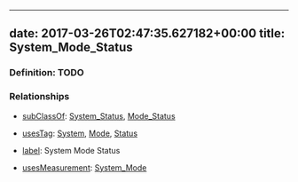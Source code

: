 
---
date: 2017-03-26T02:47:35.627182+00:00
title: System_Mode_Status
---
### Definition: TODO

### Relationships

* [subClassOf](http://www.w3.org/2000/01/rdf-schema#subClassOf): [System_Status](https://brickschema.org/schema/1.0/Brick#System_Status), [Mode_Status](https://brickschema.org/schema/1.0/Brick#Mode_Status)

* [usesTag](https://brickschema.org/schema/1.0/BrickFrame#usesTag): [System](https://brickschema.org/schema/1.0/BrickTag#System), [Mode](https://brickschema.org/schema/1.0/BrickTag#Mode), [Status](https://brickschema.org/schema/1.0/BrickTag#Status)

* [label](http://www.w3.org/2000/01/rdf-schema#label): System Mode Status

* [usesMeasurement](https://brickschema.org/schema/1.0/BrickFrame#usesMeasurement): [System_Mode](https://brickschema.org/schema/1.0/Brick#System_Mode)
